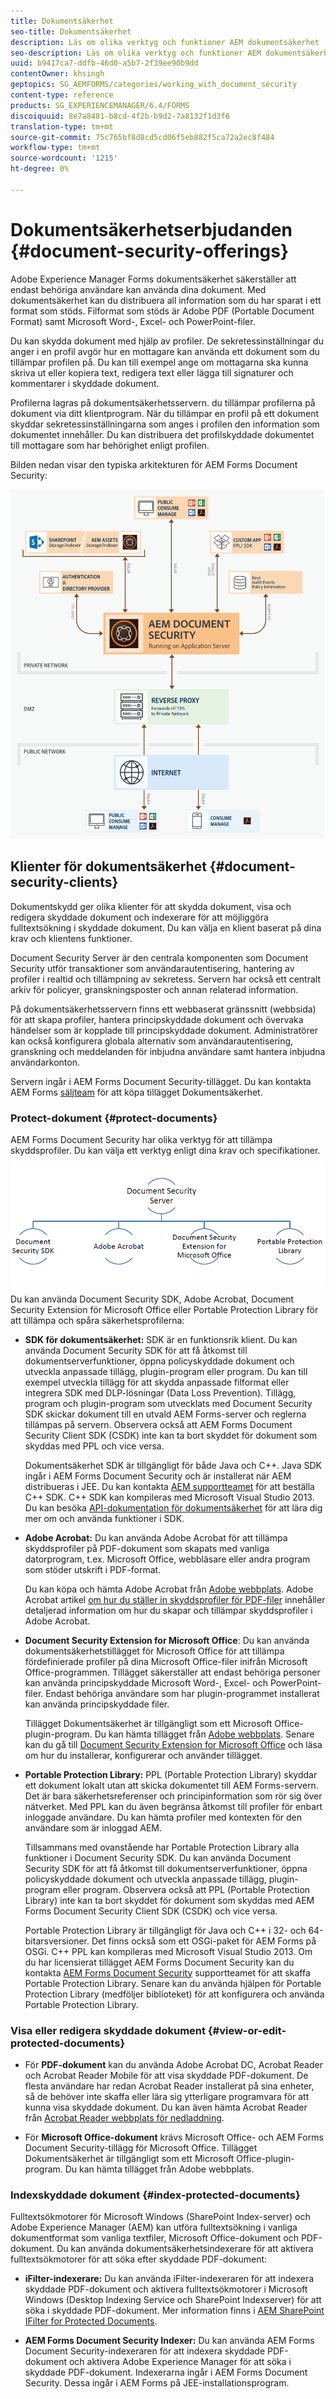 ```yaml
---
title: Dokumentsäkerhet
seo-title: Dokumentsäkerhet
description: Läs om olika verktyg och funktioner AEM dokumentsäkerhet
seo-description: Läs om olika verktyg och funktioner AEM dokumentsäkerhet
uuid: b9417ca7-ddfb-46d0-a5b7-2f39ee90b9dd
contentOwner: khsingh
geptopics: SG_AEMFORMS/categories/working_with_document_security
content-type: reference
products: SG_EXPERIENCEMANAGER/6.4/FORMS
discoiquuid: 8e7a8481-b8cd-4f2b-b9d2-7a8132f1d3f6
translation-type: tm+mt
source-git-commit: 75c765bf8d8cd5cd06f5eb882f5ca72a2ec8f484
workflow-type: tm+mt
source-wordcount: '1215'
ht-degree: 0%

---
```



# Dokumentsäkerhetserbjudanden {#document-security-offerings}

Adobe Experience Manager Forms dokumentsäkerhet säkerställer att endast behöriga användare kan använda dina dokument. Med dokumentsäkerhet kan du distribuera all information som du har sparat i ett format som stöds. Filformat som stöds är Adobe PDF (Portable Document Format) samt Microsoft Word-, Excel- och PowerPoint-filer.

Du kan skydda dokument med hjälp av profiler. De sekretessinställningar du anger i en profil avgör hur en mottagare kan använda ett dokument som du tillämpar profilen på. Du kan till exempel ange om mottagarna ska kunna skriva ut eller kopiera text, redigera text eller lägga till signaturer och kommentarer i skyddade dokument.

Profilerna lagras på dokumentsäkerhetsservern. du tillämpar profilerna på dokument via ditt klientprogram. När du tillämpar en profil på ett dokument skyddar sekretessinställningarna som anges i profilen den information som dokumentet innehåller. Du kan distribuera det profilskyddade dokumentet till mottagare som har behörighet enligt profilen.

Bilden nedan visar den typiska arkitekturen för AEM Forms Document Security:

![Dokumentsäkerhet - rekommenderad arkitektur](do-not-localize/document_security_architecture.png)

## Klienter för dokumentsäkerhet {#document-security-clients}

Dokumentskydd ger olika klienter för att skydda dokument, visa och redigera skyddade dokument och indexerare för att möjliggöra fulltextsökning i skyddade dokument. Du kan välja en klient baserat på dina krav och klientens funktioner.

Document Security Server är den centrala komponenten som Document Security utför transaktioner som användarautentisering, hantering av profiler i realtid och tillämpning av sekretess. Servern har också ett centralt arkiv för policyer, granskningsposter och annan relaterad information.

På dokumentsäkerhetsservern finns ett webbaserat gränssnitt (webbsida) för att skapa profiler, hantera principskyddade dokument och övervaka händelser som är kopplade till principskyddade dokument. Administratörer kan också konfigurera globala alternativ som användarautentisering, granskning och meddelanden för inbjudna användare samt hantera inbjudna användarkonton.

Servern ingår i AEM Forms Document Security-tillägget. Du kan kontakta AEM Forms [säljteam](https://www.adobe.com/products/request-consultation/marketing-cloud.html?s_osc=70114000002JNwKAAW&amp;s_iid=70114000002JHs3AAG) för att köpa tillägget Dokumentsäkerhet.

### Protect-dokument {#protect-documents}

AEM Forms Document Security har olika verktyg för att tillämpa skyddsprofiler. Du kan välja ett verktyg enligt dina krav och specifikationer.

![dokumentsäkerhet](assets/document-security-offerings.png)

Du kan använda Document Security SDK, Adobe Acrobat, Document Security Extension för Microsoft Office eller Portable Protection Library för att tillämpa och spåra säkerhetsprofilerna:

* **SDK för dokumentsäkerhet:** SDK är en funktionsrik klient. Du kan använda Document Security SDK för att få åtkomst till dokumentserverfunktioner, öppna policyskyddade dokument och utveckla anpassade tillägg, plugin-program eller program. Du kan till exempel utveckla tillägg för att skydda anpassade filformat eller integrera SDK med DLP-lösningar (Data Loss Prevention). Tillägg, program och plugin-program som utvecklats med Document Security SDK skickar dokument till en utvald AEM Forms-server och reglerna tillämpas på servern. Observera också att AEM Forms Document Security Client SDK (CSDK) inte kan ta bort skyddet för dokument som skyddas med PPL och vice versa.

   Dokumentsäkerhet SDK är tillgängligt för både Java och C++. Java SDK ingår i AEM Forms Document Security och är installerat när AEM distribueras i JEE. Du kan kontakta [AEM supportteamet](https://helpx.adobe.com/marketing-cloud/contact-support.html) för att beställa C++ SDK. C++ SDK kan kompileras med Microsoft Visual Studio 2013. Du kan besöka [API-dokumentation för dokumentsäkerhet](https://help.adobe.com/en_US/livecycle/11.0/Services/WS92d06802c76abadb76c48dfe12dbeb3e281-7ff0.2.html) för att lära dig mer om och använda funktioner i SDK.

* **Adobe Acrobat:** Du kan använda Adobe Acrobat för att tillämpa skyddsprofiler på PDF-dokument som skapats med vanliga datorprogram, t.ex. Microsoft Office, webbläsare eller andra program som stöder utskrift i PDF-format.

   Du kan köpa och hämta Adobe Acrobat från [Adobe webbplats](https://acrobat.adobe.com/us/en/free-trial-download.html). Adobe Acrobat artikel [om hur du ställer in skyddsprofiler för PDF-filer](https://helpx.adobe.com/acrobat/using/setting-security-policies-pdfs.html) innehåller detaljerad information om hur du skapar och tillämpar skyddsprofiler i Adobe Acrobat.

* **Document Security Extension for Microsoft Office**: Du kan använda dokumentsäkerhetstillägget för Microsoft Office för att tillämpa fördefinierade profiler på dina Microsoft Office-filer inifrån Microsoft Office-programmen. Tillägget säkerställer att endast behöriga personer kan använda principskyddade Microsoft Word-, Excel- och PowerPoint-filer. Endast behöriga användare som har plugin-programmet installerat kan använda principskyddade filer.

   Tillägget Dokumentsäkerhet är tillgängligt som ett Microsoft Office-plugin-program. Du kan hämta tillägget från [Adobe webbplats](https://helpx.adobe.com/aem-forms/aem-document-security/download-installer.html). Senare kan du gå till [Document Security Extension for Microsoft Office](https://helpx.adobe.com/aem-forms/aem-document-security/aem-document-security-extension-help.html) och läsa om hur du installerar, konfigurerar och använder tillägget.

* **Portable Protection Library:** PPL (Portable Protection Library) skyddar ett dokument lokalt utan att skicka dokumentet till AEM Forms-servern. Det är bara säkerhetsreferenser och principinformation som rör sig över nätverket. Med PPL kan du även begränsa åtkomst till profiler för enbart inloggade användare. Du kan hämta profiler med kontexten för den användare som är inloggad AEM.

   Tillsammans med ovanstående har Portable Protection Library alla funktioner i Document Security SDK. Du kan använda Document Security SDK för att få åtkomst till dokumentserverfunktioner, öppna policyskyddade dokument och utveckla anpassade tillägg, plugin-program eller program. Observera också att PPL (Portable Protection Library) inte kan ta bort skyddet för dokument som skyddas med AEM Forms Document Security Client SDK (CSDK) och vice versa.

   Portable Protection Library är tillgängligt för Java och C++ i 32- och 64-bitarsversioner. Det finns också som ett OSGi-paket för AEM Forms på OSGi. C++ PPL kan kompileras med Microsoft Visual Studio 2013. Om du har licensierat tillägget AEM Forms Document Security kan du kontakta [AEM Forms Document Security](https://helpx.adobe.com/marketing-cloud/contact-support.html) supportteamet för att skaffa Portable Protection Library. Senare kan du använda hjälpen för Portable Protection Library (medföljer biblioteket) för att konfigurera och använda Portable Protection Library.

### Visa eller redigera skyddade dokument {#view-or-edit-protected-documents}

* För **PDF-dokument** kan du använda Adobe Acrobat DC, Acrobat Reader och Acrobat Reader Mobile för att visa skyddade PDF-dokument. De flesta användare har redan Acrobat Reader installerat på sina enheter, så de behöver inte skaffa eller lära sig ytterligare programvara för att kunna visa skyddade dokument. Du kan även hämta Acrobat Reader från [Acrobat Reader webbplats för nedladdning](https://get.adobe.com/reader/).

* För **Microsoft Office-dokument** krävs Microsoft Office- och AEM Forms Document Security-tillägg för Microsoft Office. Tillägget Dokumentsäkerhet är tillgängligt som ett Microsoft Office-plugin-program. Du kan hämta tillägget från Adobe webbplats.

### Indexskyddade dokument {#index-protected-documents}

Fulltextsökmotorer för Microsoft Windows (SharePoint Index-server) och Adobe Experience Manager (AEM) kan utföra fulltextsökning i vanliga dokumentformat som vanliga textfiler, Microsoft Office-dokument och PDF-dokument. Du kan använda dokumentsäkerhetsindexerare för att aktivera fulltextsökmotorer för att söka efter skyddade PDF-dokument:

* **iFilter-indexerare:** Du kan använda iFilter-indexeraren för att indexera skyddade PDF-dokument och aktivera fulltextsökmotorer i Microsoft Windows (Desktop Indexing Service och SharePoint Indexserver) för att söka i skyddade PDF-dokument. Mer information finns i [AEM SharePoint IFilter for Protected Documents](assets/sharepoint-ifilter-doc-security.pdf).

* **AEM Forms Document Security Indexer:** Du kan använda AEM Forms Document Security-indexeraren för att indexera skyddade PDF-dokument och aktivera Adobe Experience Manager för att söka i skyddade PDF-dokument. Indexerarna ingår i AEM Forms Document Security. Dessa ingår i AEM Forms på JEE-installationsprogram.

